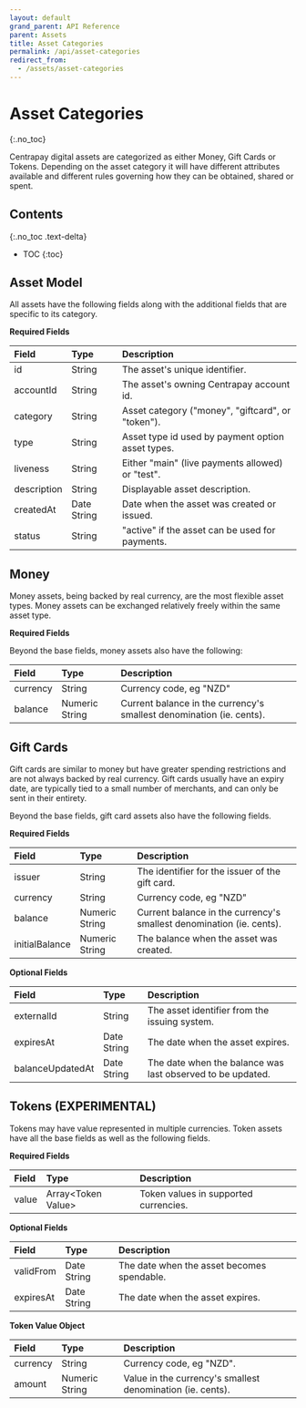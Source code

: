 ```yaml
---
layout: default
grand_parent: API Reference
parent: Assets
title: Asset Categories
permalink: /api/asset-categories
redirect_from:
  - /assets/asset-categories
---
```


# Asset Categories
{:.no_toc}

Centrapay digital assets are categorized as either Money, Gift Cards or Tokens.
Depending on the asset category it will have different attributes available and
different rules governing how they can be obtained, shared or spent.

## Contents
{:.no_toc .text-delta}

* TOC
{:toc}



## Asset Model

All assets have the following fields along with the additional fields that are
specific to its category.

**Required Fields**

| Field       | Type        | Description                                        |
|:------------|:------------|:---------------------------------------------------|
| id          | String      | The asset's unique identifier.                     |
| accountId   | String      | The asset's owning Centrapay account id.           |
| category    | String      | Asset category ("money", "giftcard", or "token").  |
| type        | String      | Asset type id used by payment option asset types.  |
| liveness    | String      | Either "main" (live payments allowed) or "test".   |
| description | String      | Displayable asset description.                     |
| createdAt   | Date String | Date when the asset was created or issued.         |
| status      | String      | "active" if the asset can be used for payments.    |

## Money

Money assets, being backed by real currency, are the most flexible asset types.
Money assets can be exchanged relatively freely within the same asset type.

**Required Fields**

Beyond the base fields, money assets also have the following:

| Field    | Type           | Description                                                          |
|:---------|:---------------|:---------------------------------------------------------------------|
| currency | String         | Currency code, eg "NZD"                                              |
| balance  | Numeric String | Current balance in the currency's smallest denomination (ie. cents). |

## Gift Cards

Gift cards are similar to money but have greater spending restrictions and are
not always backed by real currency. Gift cards usually have an expiry date, are
typically tied to a small number of merchants, and can only be sent in their
entirety.

Beyond the base fields, gift card assets also have the following fields.

**Required Fields**

| Field          | Type           | Description                                                          |
|:---------------|:---------------|:---------------------------------------------------------------------|
| issuer         | String         | The identifier for the issuer of the gift card.                      |
| currency       | String         | Currency code, eg "NZD"                                              |
| balance        | Numeric String | Current balance in the currency's smallest denomination (ie. cents). |
| initialBalance | Numeric String | The balance when the asset was created.                              |

**Optional Fields**

| Field            | Type        | Description                                                |
|:-----------------|:------------|:-----------------------------------------------------------|
| externalId       | String      | The asset identifier from the issuing system.              |
| expiresAt        | Date String | The date when the asset expires.                           |
| balanceUpdatedAt | Date String | The date when the balance was last observed to be updated. |



## Tokens (EXPERIMENTAL)

Tokens may have value represented in multiple currencies. Token assets have
all the base fields as well as the following fields.

**Required Fields**

| Field | Type                  | Description                           |
|:------|:----------------------|:--------------------------------------|
| value | Array&lt;Token Value> | Token values in supported currencies. |

**Optional Fields**

| Field     | Type          | Description                                |
| :-------  | :------------ | :----------------------------------------- |
| validFrom | Date String   | The date when the asset becomes spendable. |
| expiresAt | Date String   | The date when the asset expires.           |

**Token Value Object**

| Field    | Type           | Description                                                |
|:---------|:---------------|:-----------------------------------------------------------|
| currency | String         | Currency code, eg "NZD".                                   |
| amount   | Numeric String | Value in the currency's smallest denomination (ie. cents). |
